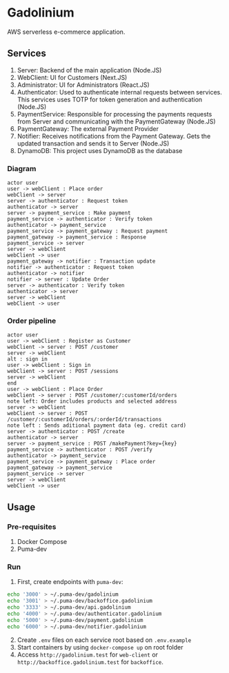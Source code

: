 # Gadolinium
AWS serverless e-commerce application.
## Services
1. Server: Backend of the main application (Node.JS)
1. WebClient: UI for Customers (Next.JS)
1. Administrator: UI for Administrators (React.JS)
1. Authenticator: Used to authenticate internal requests between services. This services uses TOTP for token generation and authentication (Node.JS)
1. PaymentService: Responsible for processing the payments requests from Server and communicating with the PaymentGateway (Node.JS)
1. PaymentGateway: The external Payment Provider
1. Notifier: Receives notifications from the Payment Gateway. Gets the updated transaction and sends it to Server (Node.JS)
1. DynamoDB: This project uses DynamoDB as the database

### Diagram
```plantuml
actor user
user -> webClient : Place order
webClient -> server
server -> authenticator : Request token
authenticator -> server
server -> payment_service : Make payment
payment_service -> authenticator : Verify token
authenticator -> payment_service
payment_service -> payment_gateway : Request payment
payment_gateway -> payment_service : Response
payment_service -> server
server -> webClient
webClient -> user
payment_gateway -> notifier : Transaction update
notifier -> authenticator : Request token
authenticator -> notifier
notifier -> server : Update Order
server -> authenticator : Verify token
authenticator -> server
server -> webClient
webClient -> user
```

### Order pipeline
```plantuml
actor user
user -> webClient : Register as Customer
webClient -> server : POST /customer
server -> webClient
alt : sign in
user -> webClient : Sign in
webClient -> server : POST /sessions
server -> webClient
end
user -> webClient : Place Order
webClient -> server : POST /customer/:customerId/orders
note left: Order includes products and selected address
server -> webClient
webClient -> server : POST /customer/:customerId/orders/:orderId/transactions
note left : Sends aditional payment data (eg. credit card)
server -> authenticator : POST /create
authenticator -> server
server -> payment_service : POST /makePayment?key={key}
payment_service -> authenticator : POST /verify
authenticator -> payment_service
payment_service -> payment_gateway : Place order
payment_gateway -> payment_service
payment_service -> server
server -> webClient
webClient -> user
```

## Usage
### Pre-requisites
1. Docker Compose
1. Puma-dev
### Run
1. First, create endpoints with `puma-dev`:
```bash
echo '3000' > ~/.puma-dev/gadolinium
echo '3001' > ~/.puma-dev/backoffice.gadolinium
echo '3333' > ~/.puma-dev/api.gadolinium
echo '4000' > ~/.puma-dev/authenticator.gadolinium
echo '5000' > ~/.puma-dev/payment.gadolinium
echo '6000' > ~/.puma-dev/notifier.gadolinium
```
2. Create `.env` files on each service root based on `.env.example`
3. Start containers by using `docker-compose up` on root folder
4. Access `http://gadolinium.test` for `web-client` or `http://backoffice.gadolinium.test` for `backoffice`.
